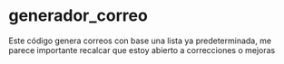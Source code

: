 # generador_correo
Este código genera correos con base una lista ya predeterminada, me parece importante recalcar que estoy abierto a correcciones o mejoras
